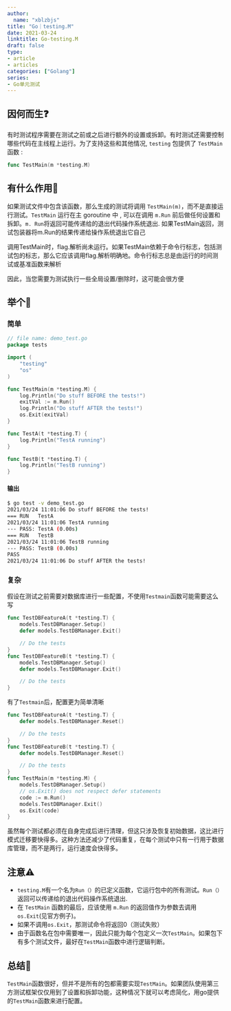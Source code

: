 ```yaml
---
author:
  name: "xblzbjs"
title: "Go｜testing.M"
date: 2021-03-24
linktitle: Go-testing.M
draft: false
type:
- article
- articles
categories: ["Golang"]
series:
- Go单元测试
---
```


## 因何而生❓

有时测试程序需要在测试之前或之后进行额外的设置或拆卸。有时测试还需要控制哪些代码在主线程上运行。为了支持这些和其他情况, `testing` 包提供了 `TestMain` 函数 :

```go
func TestMain(m *testing.M)
```



## 有什么作用🤔

如果测试文件中包含该函数，那么生成的测试将调用 `TestMain(m)`，而不是直接运行测试。`TestMain` 运行在主 goroutine 中 , 可以在调用 `m.Run` 前后做任何设置和拆卸。`m. Run`将返回可能传递给的退出代码操作系统退出. 如果TestMain返回，测试包装器将m.Run的结果传递给操作系统退出它自己

调用TestMain时，flag.解析尚未运行。如果TestMain依赖于命令行标志，包括测试包的标志，那么它应该调用flag.解析明确地。命令行标志总是由运行的时间测试或基准函数来解析

因此，当您需要为测试执行一些全局设置/删除时，这可能会很方便

## 举个🌰

### 简单

```go
// file name: demo_test.go
package tests

import (
    "testing"
    "os"
)

func TestMain(m *testing.M) {
    log.Println("Do stuff BEFORE the tests!")
    exitVal := m.Run()
    log.Println("Do stuff AFTER the tests!")
    os.Exit(exitVal)
}

func TestA(t *testing.T) {
    log.Println("TestA running")
}

func TestB(t *testing.T) {
    log.Println("TestB running")
}
```

#### 输出

```bash
$ go test -v demo_test.go
2021/03/24 11:01:06 Do stuff BEFORE the tests!
=== RUN   TestA
2021/03/24 11:01:06 TestA running
--- PASS: TestA (0.00s)
=== RUN   TestB
2021/03/24 11:01:06 TestB running
--- PASS: TestB (0.00s)
PASS
2021/03/24 11:01:06 Do stuff AFTER the tests!
```

### 复杂

假设在测试之前需要对数据库进行一些配置，不使用`Testmain`函数可能需要这么写

```go
func TestDBFeatureA(t *testing.T) {
    models.TestDBManager.Setup()
    defer models.TestDBManager.Exit()

    // Do the tests
}
func TestDBFeatureB(t *testing.T) {
    models.TestDBManager.Setup()
    defer models.TestDBManager.Exit()

    // Do the tests
}
```

有了`Testmain`后，配置更为简单清晰

```go
func TestDBFeatureA(t *testing.T) {
    defer models.TestDBManager.Reset()

    // Do the tests
}
func TestDBFeatureB(t *testing.T) {
    defer models.TestDBManager.Reset()

    // Do the tests
}
func TestMain(m *testing.M) {
    models.TestDBManager.Setup()
    // os.Exit() does not respect defer statements
    code := m.Run()
    models.TestDBManager.Exit()
    os.Exit(code)
}
```

虽然每个测试都必须在自身完成后进行清理，但这只涉及恢复初始数据，这比进行模式迁移要快得多。这种方法还减少了代码重复，在每个测试中只有一行用于数据库管理，而不是两行，运行速度会快得多。

## 注意⚠️

- `testing.M`有一个名为`Run（）`的已定义函数，它运行包中的所有测试。`Run（）`返回可以传递给的退出代码操作系统退出.
- 在 `TestMain` 函数的最后，应该使用 `m.Run` 的返回值作为参数去调用 `os.Exit`(见官方例子)。
- 如果不调用`os.Exit`，那测试命令将返回0（测试失败）
- 由于函数名在包中需要唯一，因此只能为每个包定义一次`TestMain`。如果包下有多个测试文件，最好在`TestMain`函数中进行逻辑判断。

## 总结📒

`TestMain`函数很好，但并不是所有的包都需要实现`TestMain`。如果团队使用第三方测试框架仅仅用到了设置和拆卸功能，这种情况下就可以考虑简化，用go提供的`TestMain`函数来进行配置。